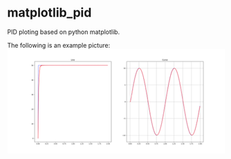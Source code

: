 # matplotlib_pid

PID ploting based on python matplotlib.

The following is an example picture:
![pid](https://raw.githubusercontent.com/Zerxoi/matplotlib_pid/master/images/pid.png)

